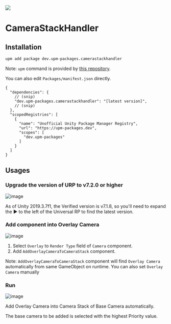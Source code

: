 ![](https://github.com/upm-packages/CameraStackHandler/workflows/Publish%20UPM%20Package/badge.svg)

# CameraStackHandler

## Installation

```bash
upm add package dev.upm-packages.camerastackhandler
```

Note: `upm` command is provided by [this repository](https://github.com/upm-packages/upm-cli).

You can also edit `Packages/manifest.json` directly.

```jsonc
{
  "dependencies": {
    // (snip)
    "dev.upm-packages.camerastackhandler": "[latest version]", 
    // (snip)
  },
  "scopedRegistries": [
    {
      "name": "Unofficial Unity Package Manager Registry",
      "url": "https://upm-packages.dev",
      "scopes": [
        "dev.upm-packages"
      ]
    }
  ]
}
```

## Usages

### Upgrade the version of URP to v7.2.0 or higher

![image](https://user-images.githubusercontent.com/838945/77998989-eabae300-736c-11ea-9693-bae5263ee82e.png)

As of Unity 2019.3.7f1, the Verified version is v7.1.8, so you'll need to expand the ▶ to the left of the Universal RP to find the latest version.

### Add component into Overlay Camera

![image](https://user-images.githubusercontent.com/838945/78002961-ec87a500-7372-11ea-999f-d5c62ef81a71.png)

1. Select `Overlay` to `Render Type` field of `Camera` component.
1. Add `AddOverlayCameraToCameraStack` component.

Note: `AddOverlayCameraToCameraStack` component will find `Overlay Camera` automatically from same GameObject on runtime. You can also set `Overlay Camera` manually 
 
### Run
 
![image](https://user-images.githubusercontent.com/838945/78006249-b4369580-7377-11ea-9502-3a93efba442d.png)

Add Overlay Camera into Camera Stack of Base Camera automatically. 

The base camera to be added is selected with the highest Priority value.
